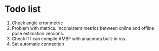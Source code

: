# Todo list


1. Check angle error metric
1. Problem with metrics. Inconsistent metrics between online and offline pose estimation versions.
2. Check if I can compile AMBF with anaconda built-in ros. 
3. Set automatic connection